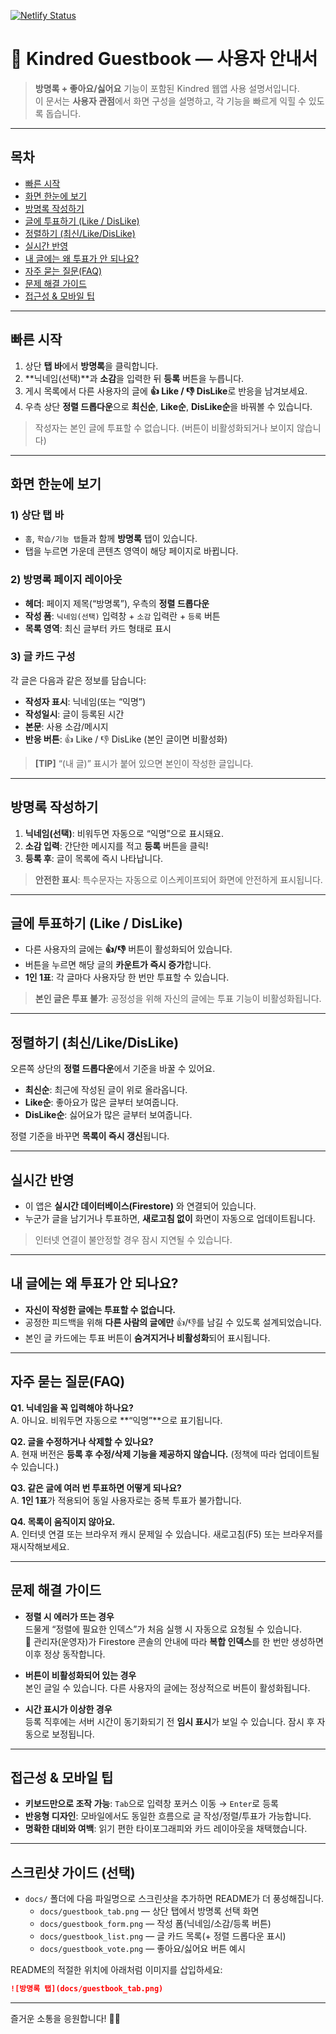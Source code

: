 [![Netlify Status](https://api.netlify.com/api/v1/badges/911d4bcb-39b7-4139-9b6b-71a41bb5e9ea/deploy-status)](https://app.netlify.com/projects/melodic-daifuku-7dd0e1/deploys)

# 🌈 Kindred Guestbook — 사용자 안내서

> **방명록 + 좋아요/싫어요** 기능이 포함된 Kindred 웹앱 사용 설명서입니다.  
> 이 문서는 **사용자 관점**에서 화면 구성을 설명하고, 각 기능을 빠르게 익힐 수 있도록 돕습니다.

---

## 목차
- [빠른 시작](#빠른-시작)
- [화면 한눈에 보기](#화면-한눈에-보기)
- [방명록 작성하기](#방명록-작성하기)
- [글에 투표하기 (Like / DisLike)](#글에-투표하기-like--dislike)
- [정렬하기 (최신/Like/DisLike)](#정렬하기-최신likedislike)
- [실시간 반영](#실시간-반영)
- [내 글에는 왜 투표가 안 되나요?](#내-글에는-왜-투표가-안-되나요)
- [자주 묻는 질문(FAQ)](#자주-묻는-질문faq)
- [문제 해결 가이드](#문제-해결-가이드)
- [접근성 & 모바일 팁](#접근성--모바일-팁)

---

## 빠른 시작

1. 상단 **탭 바**에서 **방명록**을 클릭합니다.  
2. **닉네임(선택)**과 **소감**을 입력한 뒤 **등록** 버튼을 누릅니다.  
3. 게시 목록에서 다른 사용자의 글에 **👍 Like / 👎 DisLike**로 반응을 남겨보세요.  
4. 우측 상단 **정렬 드롭다운**으로 **최신순**, **Like순**, **DisLike순**을 바꿔볼 수 있습니다.

> 작성자는 본인 글에 투표할 수 없습니다. (버튼이 비활성화되거나 보이지 않습니다)

---

## 화면 한눈에 보기

### 1) 상단 탭 바
- `홈`, `학습/기능 탭`들과 함께 **방명록** 탭이 있습니다.
- 탭을 누르면 가운데 콘텐츠 영역이 해당 페이지로 바뀝니다.

### 2) 방명록 페이지 레이아웃
- **헤더**: 페이지 제목(“방명록”), 우측의 **정렬 드롭다운**  
- **작성 폼**: `닉네임(선택)` 입력창 + `소감` 입력란 + `등록` 버튼  
- **목록 영역**: 최신 글부터 카드 형태로 표시

### 3) 글 카드 구성
각 글은 다음과 같은 정보를 담습니다:

- **작성자 표시**: 닉네임(또는 “익명”)  
- **작성일시**: 글이 등록된 시간  
- **본문**: 사용 소감/메시지  
- **반응 버튼**: 👍 Like / 👎 DisLike (본인 글이면 비활성화)

> **[TIP]** “(내 글)” 표시가 붙어 있으면 본인이 작성한 글입니다.

---

## 방명록 작성하기

1. **닉네임(선택)**: 비워두면 자동으로 “익명”으로 표시돼요.  
2. **소감 입력**: 간단한 메시지를 적고 **등록** 버튼을 클릭!  
3. **등록 후**: 글이 목록에 즉시 나타납니다.

> **안전한 표시**: 특수문자는 자동으로 이스케이프되어 화면에 안전하게 표시됩니다.

---

## 글에 투표하기 (Like / DisLike)

- 다른 사용자의 글에는 **👍/👎** 버튼이 활성화되어 있습니다.
- 버튼을 누르면 해당 글의 **카운트가 즉시 증가**합니다.
- **1인 1표**: 각 글마다 사용자당 한 번만 투표할 수 있습니다.

> **본인 글은 투표 불가**: 공정성을 위해 자신의 글에는 투표 기능이 비활성화됩니다.

---

## 정렬하기 (최신/Like/DisLike)

오른쪽 상단의 **정렬 드롭다운**에서 기준을 바꿀 수 있어요.

- **최신순**: 최근에 작성된 글이 위로 올라옵니다.  
- **Like순**: 좋아요가 많은 글부터 보여줍니다.  
- **DisLike순**: 싫어요가 많은 글부터 보여줍니다.

정렬 기준을 바꾸면 **목록이 즉시 갱신**됩니다.

---

## 실시간 반영

- 이 앱은 **실시간 데이터베이스(Firestore)** 와 연결되어 있습니다.  
- 누군가 글을 남기거나 투표하면, **새로고침 없이** 화면이 자동으로 업데이트됩니다.

> 인터넷 연결이 불안정할 경우 잠시 지연될 수 있습니다.

---

## 내 글에는 왜 투표가 안 되나요?

- **자신이 작성한 글에는 투표할 수 없습니다.**  
- 공정한 피드백을 위해 **다른 사람의 글에만** 👍/👎를 남길 수 있도록 설계되었습니다.
- 본인 글 카드에는 투표 버튼이 **숨겨지거나 비활성화**되어 표시됩니다.

---

## 자주 묻는 질문(FAQ)

**Q1. 닉네임을 꼭 입력해야 하나요?**  
A. 아니요. 비워두면 자동으로 **“익명”**으로 표기됩니다.

**Q2. 글을 수정하거나 삭제할 수 있나요?**  
A. 현재 버전은 **등록 후 수정/삭제 기능을 제공하지 않습니다.** (정책에 따라 업데이트될 수 있습니다.)

**Q3. 같은 글에 여러 번 투표하면 어떻게 되나요?**  
A. **1인 1표**가 적용되어 동일 사용자로는 중복 투표가 불가합니다.

**Q4. 목록이 움직이지 않아요.**  
A. 인터넷 연결 또는 브라우저 캐시 문제일 수 있습니다. 새로고침(F5) 또는 브라우저를 재시작해보세요.

---

## 문제 해결 가이드

- **정렬 시 에러가 뜨는 경우**  
  드물게 “정렬에 필요한 인덱스”가 처음 실행 시 자동으로 요청될 수 있습니다.  
  🔧 관리자(운영자)가 Firestore 콘솔의 안내에 따라 **복합 인덱스**를 한 번만 생성하면 이후 정상 동작합니다.

- **버튼이 비활성화되어 있는 경우**  
  본인 글일 수 있습니다. 다른 사용자의 글에는 정상적으로 버튼이 활성화됩니다.

- **시간 표시가 이상한 경우**  
  등록 직후에는 서버 시간이 동기화되기 전 **임시 표시**가 보일 수 있습니다. 잠시 후 자동으로 보정됩니다.

---

## 접근성 & 모바일 팁

- **키보드만으로 조작 가능**: `Tab`으로 입력창 포커스 이동 → `Enter`로 등록  
- **반응형 디자인**: 모바일에서도 동일한 흐름으로 글 작성/정렬/투표가 가능합니다.  
- **명확한 대비와 여백**: 읽기 편한 타이포그래피와 카드 레이아웃을 채택했습니다.

---

## 스크린샷 가이드 (선택)
- `docs/` 폴더에 다음 파일명으로 스크린샷을 추가하면 README가 더 풍성해집니다.
  - `docs/guestbook_tab.png` — 상단 탭에서 방명록 선택 화면
  - `docs/guestbook_form.png` — 작성 폼(닉네임/소감/등록 버튼)
  - `docs/guestbook_list.png` — 글 카드 목록(+ 정렬 드롭다운 표시)
  - `docs/guestbook_vote.png` — 좋아요/싫어요 버튼 예시

README의 적절한 위치에 아래처럼 이미지를 삽입하세요:
```md
![방명록 탭](docs/guestbook_tab.png)
```

---

즐거운 소통을 응원합니다! 💬✨
